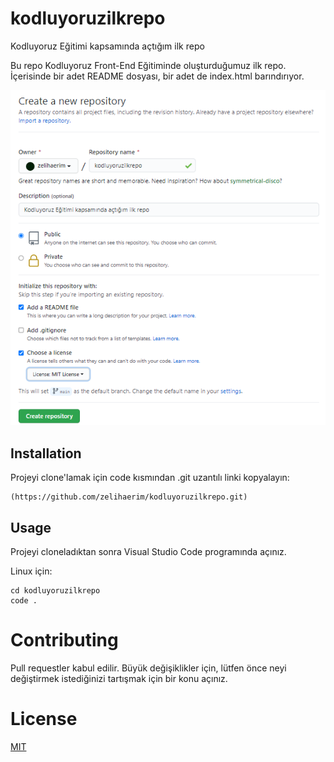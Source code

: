 # kodluyoruzilkrepo
Kodluyoruz Eğitimi kapsamında açtığım ilk repo <br>

Bu repo Kodluyoruz Front-End Eğitiminde oluşturduğumuz ilk repo. İçerisinde bir adet README dosyası, bir adet de index.html barındırıyor.<br>

![Creating my repository](create_repo.PNG)


## Installation
Projeyi clone'lamak için code kısmından .git uzantılı linki kopyalayın:

```
(https://github.com/zelihaerim/kodluyoruzilkrepo.git)
```

## Usage
Projeyi cloneladıktan sonra Visual Studio Code programında açınız.

Linux için:
```
cd kodluyoruzilkrepo
code .
```
# Contributing
Pull requestler kabul edilir. Büyük değişiklikler için, lütfen önce neyi değiştirmek istediğinizi tartışmak için bir konu açınız.<br>

# License
[MIT](https://choosealicense.com/licenses/mit/) <br>
